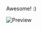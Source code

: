 Awesome! :)


![Preview](https://raw.github.com/binarypie/awesomepie/master/screenshot.png "Preview")
